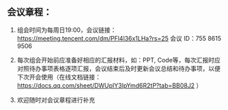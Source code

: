 ## 会议章程：

1. 组会时间为每周日19:00，会议链接：https://meeting.tencent.com/dm/PFl4l36x1LHa?rs=25 会议 ID：755 8615 9506

2. 每次组会开始前应准备好相应的汇报材料，如：PPT, Code等，每次汇报时应对照待办事项表格逐项汇报，会议结束后及时更新会议总结和待办事项，以便下次开会使用（在线文档链接：https://docs.qq.com/sheet/DWUpIY3lpYmd6R2tP?tab=BB08J2 ）

3. 欢迎随时对会议章程进行补充 
